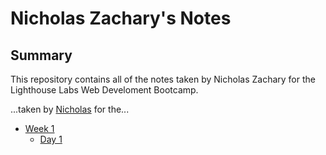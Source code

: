 # Nicholas Zachary's Notes

## Summary

This repository contains all of the notes taken by Nicholas Zachary for the Lighthouse Labs Web Develoment Bootcamp.

...taken by [Nicholas](https://github.com/booksftw?tab=repositories) for the...

* [Week 1](/Week_1)
  * [Day 1](/Week_1/Day_1)
